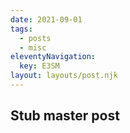 ```yaml
---
date: 2021-09-01
tags:
  - posts
  - misc
eleventyNavigation:
  key: E3SM
layout: layouts/post.njk
---
```



## Stub master post
